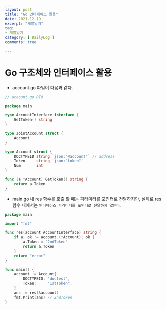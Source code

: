 ```yaml
---
layout: post
title: "Go 인터페이스 활용"
date: 2021-12-19
excerpt: "개발일기"
tag:
- 개발일기
category: [ DailyLog ]
comments: true

---
```



# Go 구조체와 인터페이스 활용

- account.go 파일이 다음과 같다.

```go
// account.go DTO

package main

type AccountInterface interface {
	GetToken() string
}

type JointAccount struct {
	Account
}

type Account struct {
	DOCTYPEID string `json:"@account"` // address
	Token     string `json:"token"`
	Num       int
}

func (a *Account) GetToken() string {
	return a.Token
}

```

- main.go 내 res 함수를 호출 할 때는 파라미터를 포인터로 전달하지만, 실제로 res 함수 내에서는 `인터페이스 파라미터를 포인터로 전달하지 않는다.`

```go
package main

import "fmt"

func res(account AccountInterface) string {
	if a, ok := account.(*Account); ok {
		a.Token = "2ndToken"
		return a.Token
	}
	return "error"
}

func main() {
	account := Account{
		DOCTYPEID: "doctest",
		Token:     "1stToken",
	}
	ans := res(&account)
	fmt.Print(ans) // 2ndToken
}

```